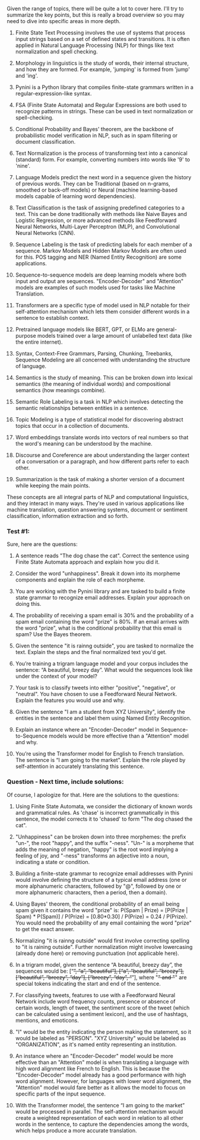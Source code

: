 Given the range of topics, there will be quite a lot to cover here. I'll try to summarize the key points, but this is really a broad overview so you may need to dive into specific areas in more depth. 

1. Finite State Text Processing involves the use of systems that process input strings based on a set of defined states and transitions. It is often applied in Natural Language Processing (NLP) for things like text normalization and spell checking. 

2. Morphology in linguistics is the study of words, their internal structure, and how they are formed. For example, 'jumping' is formed from 'jump' and 'ing'. 

3. Pynini is a Python library that compiles finite-state grammars written in a regular-expression-like syntax. 

4. FSA (Finite State Automata) and Regular Expressions are both used to recognize patterns in strings. These can be used in text normalization or spell-checking.

5. Conditional Probability and Bayes' theorem, are the backbone of probabilistic model verification in NLP, such as in spam filtering or document classification.

6. Text Normalization is the process of transforming text into a canonical (standard) form. For example, converting numbers into words like '9' to 'nine'.

7. Language Models predict the next word in a sequence given the history of previous words. They can be Traditional (based on n-grams, smoothed or back-off models) or Neural (machine learning-based models capable of learning word dependencies).

8. Text Classification is the task of assigning predefined categories to a text. This can be done traditionally with methods like Naive Bayes and Logistic Regression, or more advanced methods like Feedforward Neural Networks, Multi-Layer Perceptron (MLP), and Convolutional Neural Networks (CNN).

9. Sequence Labeling is the task of predicting labels for each member of a sequence. Markov Models and Hidden Markov Models are often used for this. POS tagging and NER (Named Entity Recognition) are some applications.

10. Sequence-to-sequence models are deep learning models where both input and output are sequences. "Encoder-Decoder" and "Attention" models are examples of such models used for tasks like Machine Translation.

11. Transformers are a specific type of model used in NLP notable for their self-attention mechanism which lets them consider different words in a sentence to establish context. 

12. Pretrained language models like BERT, GPT, or ELMo are general-purpose models trained over a large amount of unlabelled text data (like the entire internet). 

13. Syntax, Context-Free Grammars, Parsing, Chunking, Treebanks, Sequence Modeling are all concerned with understanding the structure of language.

14. Semantics is the study of meaning. This can be broken down into lexical semantics (the meaning of individual words) and compositional semantics (how meanings combine).

15. Semantic Role Labeling is a task in NLP which involves detecting the semantic relationships between entities in a sentence.

16. Topic Modeling is a type of statistical model for discovering abstract topics that occur in a collection of documents.

17. Word embeddings translate words into vectors of real numbers so that the word's meaning can be understood by the machine. 

18. Discourse and Coreference are about understanding the larger context of a conversation or a paragraph, and how different parts refer to each other.

19. Summarization is the task of making a shorter version of a document while keeping the main points. 

These concepts are all integral parts of NLP and computational linguistics, and they interact in many ways. They're used in various applications like machine translation, question answering systems, document or sentiment classification, information extraction and so forth.

### Test #1:
Sure, here are the questions:

1. A sentence reads "The dog chase the cat". Correct the sentence using Finite State Automata approach and explain how you did it.

2. Consider the word "unhappiness". Break it down into its morpheme components and explain the role of each morpheme.

3. You are working with the Pynini library and are tasked to build a finite state grammar to recognize email addresses. Explain your approach on doing this.

4. The probability of receiving a spam email is 30% and the probability of a spam email containing the word "prize" is 80%. If an email arrives with the word "prize", what is the conditional probability that this email is spam? Use the Bayes theorem.

5. Given the sentence "it is rainng outside", you are tasked to normalize the text. Explain the steps and the final normalized text you'd get.

6. You’re training a trigram language model and your corpus includes the sentence: “A beautiful, breezy day”. What would the sequences look like under the context of your model? 

7. Your task is to classify tweets into either "positive", "negative", or "neutral". You have chosen to use a Feedforward Neural Network. Explain the features you would use and why.

8. Given the sentence "I am a student from XYZ University", identify the entities in the sentence and label them using Named Entity Recognition.

9. Explain an instance where an "Encoder-Decoder" model in Sequence-to-Sequence models would be more effective than a "Attention" model and why.

10. You’re using the Transformer model for English to French translation. The sentence is “I am going to the market”. Explain the role played by self-attention in accurately translating this sentence.

### Question - Next time, include solutions:
Of course, I apologize for that. Here are the solutions to the questions:

1. Using Finite State Automata, we consider the dictionary of known words and grammatical rules. As 'chase' is incorrect grammatically in this sentence, the model corrects it to 'chased' to form "The dog chased the cat".

2. "Unhappiness" can be broken down into three morphemes: the prefix "un-", the root "happy", and the suffix "-ness". "Un-" is a morpheme that adds the meaning of negation, "happy" is the root word implying a feeling of joy, and "-ness" transforms an adjective into a noun, indicating a state or condition.

3. Building a finite-state grammar to recognize email addresses with Pynini would involve defining the structure of a typical email address (one or more alphanumeric characters, followed by "@", followed by one or more alphanumeric characters, then a period, then a domain).

4. Using Bayes' theorem, the conditional probability of an email being spam given it contains the word "prize" is: P(Spam | Prize) = [P(Prize | Spam) * P(Spam)] / P(Prize) = [0.80*0.30] / P(Prize) = 0.24 / P(Prize). You would need the probability of any email containing the word "prize" to get the exact answer.

5. Normalizing "it is rainng outside" would first involve correcting spelling to "it is raining outside". Further normalization might involve lowercasing (already done here) or removing punctuation (not applicable here). 

6. In a trigram model, given the sentence “A beautiful, breezy day”, the sequences would be: [“<s>”, “a”, “beautiful”], [“a”, “beautiful”, “breezy”], [“beautiful”, “breezy”, “day”], [“breezy”, “day”, “</s>”], where "<s>" and "</s>" are special tokens indicating the start and end of the sentence.

7. For classifying tweets, features to use with a Feedforward Neural Network include word frequency counts, presence or absence of certain words, length of tweet, the sentiment score of the tweet (which can be calculated using a sentiment lexicon), and the use of hashtags, mentions, and emoticons.

8. "I" would be the entity indicating the person making the statement, so it would be labeled as "PERSON". "XYZ University" would be labeled as "ORGANIZATION", as it's named entity representing an institution.

9. An instance where an "Encoder-Decoder" model would be more effective than an "Attention" model is when translating a language with high word alignment like French to English. This is because the "Encoder-Decoder" model already has a good performance with high word alignment. However, for languages with lower word alignment, the "Attention" model would fare better as it allows the model to focus on specific parts of the input sequence.

10. With the Transformer model, the sentence “I am going to the market” would be processed in parallel. The self-attention mechanism would create a weighted representation of each word in relation to all other words in the sentence, to capture the dependencies among the words, which helps produce a more accurate translation.
